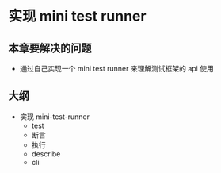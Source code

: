 # 实现 mini test runner

## 本章要解决的问题
- 通过自己实现一个 mini test runner 来理解测试框架的 api 使用

## 大纲
- 实现 mini-test-runner
  - test
  - 断言
  - 执行
  - describe
  - cli